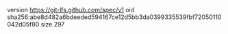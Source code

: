 version https://git-lfs.github.com/spec/v1
oid sha256:abe8d482a6bdeeded594167ce12d5bb3da0399335539fbf72050110042d05f80
size 297
